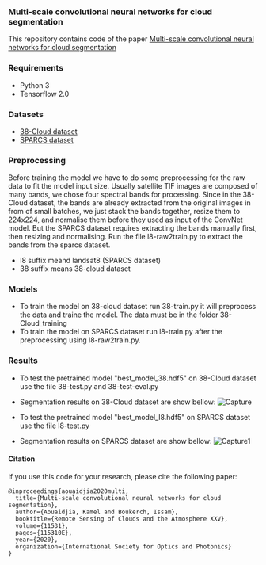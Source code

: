 ### Multi-scale convolutional neural networks for cloud segmentation

This repository contains code of the paper [Multi-scale convolutional neural networks for cloud segmentation](https://www.spiedigitallibrary.org/conference-proceedings-of-spie/11531/115310E/Multi-scale-convolutional-neural-networks-for-cloud-segmentation/10.1117/12.2573810.short)

### Requirements
- Python 3
- Tensorflow 2.0
### Datasets

- [38-Cloud dataset](https://www.kaggle.com/sorour/38cloud-cloud-segmentation-in-satellite-images)
- [SPARCS dataset](https://www.usgs.gov/core-science-systems/nli/landsat/spatial-procedures-automated-removal-cloud-and-shadow-sparcs)

### Preprocessing

Before training the model we have to do some preprocessing for the raw data to fit the model input size. Usually
satellite TIF images are composed of many bands, we chose four spectral bands for
processing. Since in the 38-Cloud dataset, the bands are already extracted from the original images in from of
small batches, we just stack the bands together, resize them to 224x224, and normalise them before they used as
input of the ConvNet model. But the SPARCS dataset requires extracting the bands manually first, then resizing
and normalising. Run the file l8-raw2train.py to extract the bands from the sparcs dataset.

- l8 suffix meand landsat8 (SPARCS dataset)
- 38 suffix means 38-cloud dataset


### Models
- To train the model on 38-cloud dataset run 38-train.py it will preprocess the data and traine the model. The data must be in the folder 38-Cloud_training
- To train the model on SPARCS dataset run l8-train.py after the preprocessing using l8-raw2train.py.
### Results

- To test the pretrained model "best_model_38.hdf5" on 38-Cloud dataset use the file 38-test.py and 38-test-eval.py
- Segmentation results on 38-Cloud dataset are show bellow:
![Capture](https://user-images.githubusercontent.com/50513215/123413321-8bb53f80-d5aa-11eb-9818-959ce5031e01.PNG)

- To test the pretrained model "best_model_l8.hdf5" on SPARCS dataset use the file l8-test.py
- Segmentation results on SPARCS dataset are show bellow:
![Capture1](https://user-images.githubusercontent.com/50513215/123413334-9079f380-d5aa-11eb-968e-54fd4822752f.PNG)


#### Citation
If you use this code for your research, please cite the following paper:
```
@inproceedings{aouaidjia2020multi,
  title={Multi-scale convolutional neural networks for cloud segmentation},
  author={Aouaidjia, Kamel and Boukerch, Issam},
  booktitle={Remote Sensing of Clouds and the Atmosphere XXV},
  volume={11531},
  pages={115310E},
  year={2020},
  organization={International Society for Optics and Photonics}
}

